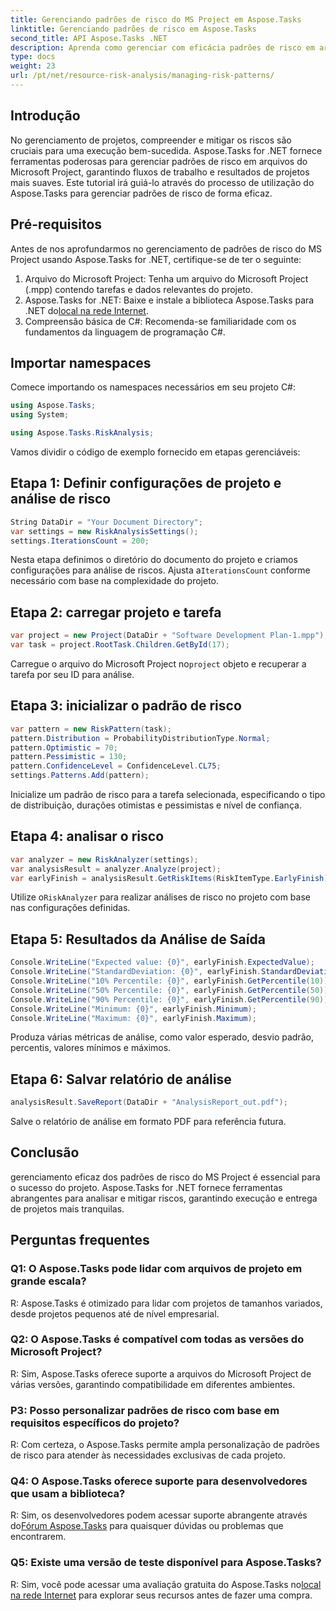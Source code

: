 ```yaml
---
title: Gerenciando padrões de risco do MS Project em Aspose.Tasks
linktitle: Gerenciando padrões de risco em Aspose.Tasks
second_title: API Aspose.Tasks .NET
description: Aprenda como gerenciar com eficácia padrões de risco em arquivos do Microsoft Project usando Aspose.Tasks for .NET. Melhore os resultados do projeto com ferramentas poderosas de análise de risco.
type: docs
weight: 23
url: /pt/net/resource-risk-analysis/managing-risk-patterns/
---
```

## Introdução
No gerenciamento de projetos, compreender e mitigar os riscos são cruciais para uma execução bem-sucedida. Aspose.Tasks for .NET fornece ferramentas poderosas para gerenciar padrões de risco em arquivos do Microsoft Project, garantindo fluxos de trabalho e resultados de projetos mais suaves. Este tutorial irá guiá-lo através do processo de utilização do Aspose.Tasks para gerenciar padrões de risco de forma eficaz.

## Pré-requisitos

Antes de nos aprofundarmos no gerenciamento de padrões de risco do MS Project usando Aspose.Tasks for .NET, certifique-se de ter o seguinte:

1. Arquivo do Microsoft Project: Tenha um arquivo do Microsoft Project (.mpp) contendo tarefas e dados relevantes do projeto.
2.  Aspose.Tasks for .NET: Baixe e instale a biblioteca Aspose.Tasks para .NET do[local na rede Internet](https://releases.aspose.com/tasks/net/).
3. Compreensão básica de C#: Recomenda-se familiaridade com os fundamentos da linguagem de programação C#.

## Importar namespaces

Comece importando os namespaces necessários em seu projeto C#:

```csharp
using Aspose.Tasks;
using System;

using Aspose.Tasks.RiskAnalysis;
```

Vamos dividir o código de exemplo fornecido em etapas gerenciáveis:

## Etapa 1: Definir configurações de projeto e análise de risco

```csharp
String DataDir = "Your Document Directory";
var settings = new RiskAnalysisSettings();
settings.IterationsCount = 200;
```

Nesta etapa definimos o diretório do documento do projeto e criamos configurações para análise de riscos. Ajusta a`IterationsCount` conforme necessário com base na complexidade do projeto.

## Etapa 2: carregar projeto e tarefa

```csharp
var project = new Project(DataDir + "Software Development Plan-1.mpp");
var task = project.RootTask.Children.GetById(17);
```

 Carregue o arquivo do Microsoft Project no`project` objeto e recuperar a tarefa por seu ID para análise.

## Etapa 3: inicializar o padrão de risco

```csharp
var pattern = new RiskPattern(task);
pattern.Distribution = ProbabilityDistributionType.Normal;
pattern.Optimistic = 70;
pattern.Pessimistic = 130;
pattern.ConfidenceLevel = ConfidenceLevel.CL75;
settings.Patterns.Add(pattern);
```

Inicialize um padrão de risco para a tarefa selecionada, especificando o tipo de distribuição, durações otimistas e pessimistas e nível de confiança.

## Etapa 4: analisar o risco

```csharp
var analyzer = new RiskAnalyzer(settings);
var analysisResult = analyzer.Analyze(project);
var earlyFinish = analysisResult.GetRiskItems(RiskItemType.EarlyFinish).Get(project.RootTask);
```

 Utilize o`RiskAnalyzer` para realizar análises de risco no projeto com base nas configurações definidas.

## Etapa 5: Resultados da Análise de Saída

```csharp
Console.WriteLine("Expected value: {0}", earlyFinish.ExpectedValue);
Console.WriteLine("StandardDeviation: {0}", earlyFinish.StandardDeviation);
Console.WriteLine("10% Percentile: {0}", earlyFinish.GetPercentile(10));
Console.WriteLine("50% Percentile: {0}", earlyFinish.GetPercentile(50));
Console.WriteLine("90% Percentile: {0}", earlyFinish.GetPercentile(90));
Console.WriteLine("Minimum: {0}", earlyFinish.Minimum);
Console.WriteLine("Maximum: {0}", earlyFinish.Maximum);
```

Produza várias métricas de análise, como valor esperado, desvio padrão, percentis, valores mínimos e máximos.

## Etapa 6: Salvar relatório de análise

```csharp
analysisResult.SaveReport(DataDir + "AnalysisReport_out.pdf");
```

Salve o relatório de análise em formato PDF para referência futura.

## Conclusão

gerenciamento eficaz dos padrões de risco do MS Project é essencial para o sucesso do projeto. Aspose.Tasks for .NET fornece ferramentas abrangentes para analisar e mitigar riscos, garantindo execução e entrega de projetos mais tranquilas.

## Perguntas frequentes

### Q1: O Aspose.Tasks pode lidar com arquivos de projeto em grande escala?

R: Aspose.Tasks é otimizado para lidar com projetos de tamanhos variados, desde projetos pequenos até de nível empresarial.

### Q2: O Aspose.Tasks é compatível com todas as versões do Microsoft Project?

R: Sim, Aspose.Tasks oferece suporte a arquivos do Microsoft Project de várias versões, garantindo compatibilidade em diferentes ambientes.

### P3: Posso personalizar padrões de risco com base em requisitos específicos do projeto?

R: Com certeza, o Aspose.Tasks permite ampla personalização de padrões de risco para atender às necessidades exclusivas de cada projeto.

### Q4: O Aspose.Tasks oferece suporte para desenvolvedores que usam a biblioteca?

 R: Sim, os desenvolvedores podem acessar suporte abrangente através do[Fórum Aspose.Tasks](https://forum.aspose.com/c/tasks/15) para quaisquer dúvidas ou problemas que encontrarem.

### Q5: Existe uma versão de teste disponível para Aspose.Tasks?

 R: Sim, você pode acessar uma avaliação gratuita do Aspose.Tasks no[local na rede Internet](https://releases.aspose.com/) para explorar seus recursos antes de fazer uma compra.